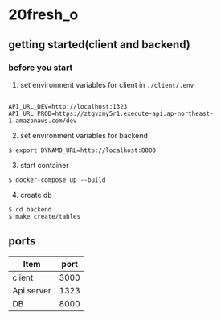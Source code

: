 # 20fresh_o

## getting started(client and backend)
 
### before you start

1. set environment variables for client in `./client/.env`

```

API_URL_DEV=http://localhost:1323
API_URL_PROD=https://ztgvzmy5r1.execute-api.ap-northeast-1.amazonaws.com/dev

```

2. set environment variables for backend

```
$ export DYNAMO_URL=http://localhost:8000
```

3. start container

```
$ docker-compose up --build
```

4. create db

```shell
$ cd backend
$ make create/tables
```

## ports

| Item        | port           |
| ------------- |:-------------:| 
| client      | 3000| 
| Api server      | 1323      | 
| DB | 8000      |  